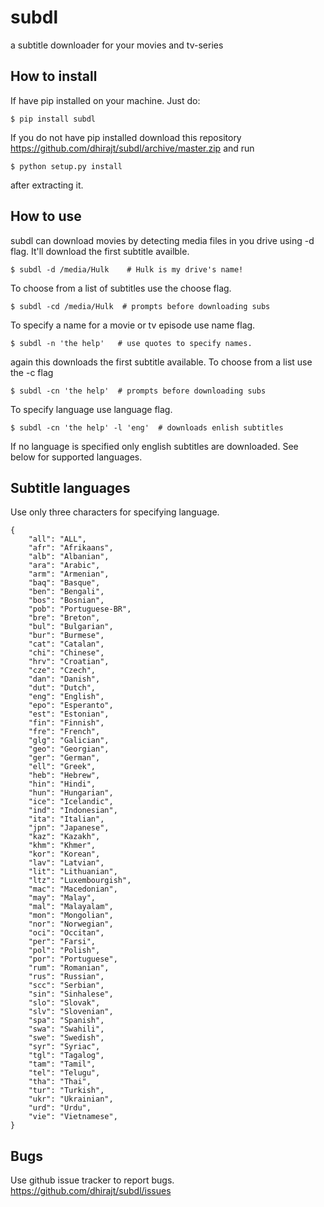 subdl
=====

a subtitle downloader for your movies and tv-series


How to install
--------------

If have pip installed on your machine. Just do:

	$ pip install subdl

If you do not have pip installed download this repository https://github.com/dhirajt/subdl/archive/master.zip
and run

	$ python setup.py install 

after extracting it.

How to use
----------

subdl can download movies by detecting media files in you drive
using -d flag. It'll download the first subtitle availble.

    $ subdl -d /media/Hulk    # Hulk is my drive's name!

To choose from a list of subtitles use the choose flag.

    $ subdl -cd /media/Hulk  # prompts before downloading subs

To specify a name for a movie or tv episode use name flag.

	$ subdl -n 'the help'   # use quotes to specify names.

again this downloads the first subtitle available.
To choose from a list use the -c flag

    $ subdl -cn 'the help'  # prompts before downloading subs

To specify language use language flag.

	$ subdl -cn 'the help' -l 'eng'  # downloads enlish subtitles

If no language is specified only english subtitles are
downloaded. See below for supported languages.

Subtitle languages
------------------

Use only three characters for specifying language.

	{
    	"all": "ALL",
        "afr": "Afrikaans",     
        "alb": "Albanian",
        "ara": "Arabic",            
        "arm": "Armenian",
        "baq": "Basque",
        "ben": "Bengali",
        "bos": "Bosnian",
        "pob": "Portuguese-BR",
        "bre": "Breton",
        "bul": "Bulgarian",
        "bur": "Burmese",            
        "cat": "Catalan",
        "chi": "Chinese",
        "hrv": "Croatian",          
        "cze": "Czech",
        "dan": "Danish",
        "dut": "Dutch",
        "eng": "English",
        "epo": "Esperanto",
        "est": "Estonian",
        "fin": "Finnish",
        "fre": "French",
        "glg": "Galician",
        "geo": "Georgian",
        "ger": "German",
        "ell": "Greek",
        "heb": "Hebrew",
        "hin": "Hindi",
        "hun": "Hungarian",
        "ice": "Icelandic",
        "ind": "Indonesian",
        "ita": "Italian",
        "jpn": "Japanese",
        "kaz": "Kazakh",
        "khm": "Khmer",
        "kor": "Korean",
        "lav": "Latvian",
        "lit": "Lithuanian",
        "ltz": "Luxembourgish",
        "mac": "Macedonian",
        "may": "Malay",
        "mal": "Malayalam",
        "mon": "Mongolian",
        "nor": "Norwegian",
        "oci": "Occitan",
        "per": "Farsi",
        "pol": "Polish",
        "por": "Portuguese",
        "rum": "Romanian",
        "rus": "Russian",
        "scc": "Serbian",
        "sin": "Sinhalese",
        "slo": "Slovak",
        "slv": "Slovenian",
        "spa": "Spanish",
        "swa": "Swahili",
        "swe": "Swedish",            
        "syr": "Syriac",
        "tgl": "Tagalog",
        "tam": "Tamil",         
        "tel": "Telugu",            
        "tha": "Thai",
        "tur": "Turkish",
        "ukr": "Ukrainian",
        "urd": "Urdu",           
        "vie": "Vietnamese",     
	}

Bugs
----

Use github issue tracker to report bugs.
https://github.com/dhirajt/subdl/issues
